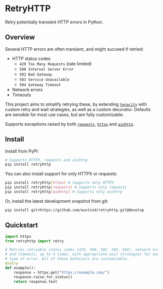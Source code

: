 # RetryHTTP

Retry potentially transient HTTP errors in Python.

## Overview

Several HTTP errors are often transient, and might succeed if retried:

* HTTP status codes
    * `429 Too Many Requests` (rate limited)
    * `500 Internal Server Error`
    * `502 Bad Gateway`
    * `503 Service Unavailable`
    * `504 Gateway Timeout`
* Network errors
* Timeouts

This project aims to simplify retrying these, by extending [`tenacity`](https://tenacity.readthedocs.io/) with custom retry and wait strategies, as well as a custom decorator. Defaults are sensible for most use cases, but are fully customizable.

Supports exceptions raised by both [`requests`](https://docs.python-requests.org/en/latest/index.html), [`httpx`](https://python-httpx.org/) and [`aiohttp`](https://docs.aiohttp.org/).

## Install

Install from PyPI:

```sh
# Supports HTTPX, requests and aiohttp
pip install retryhttp
```

You can also install support for only HTTPX or requests:

```sh
pip install retryhttp[httpx] # Supports only HTTPX
pip install retryhttp[requests] # Supports only requests
pip install retryhttp[aiohttp] # Supports only aiohttp
```

Or, install the latest development snapshot from git:

```sh
pip install git+https://github.com/austind/retryhttp.git@develop
```

## Quickstart

```python
import httpx
from retryhttp import retry

# Retries retryable status codes (429, 500, 502, 503, 504), network errors,
# and timeouts, up to 3 times, with appropriate wait strategies for each
# type of error. All of these behaviors are customizable.
@retry
def example():
    response = httpx.get("https://example.com/")
    response.raise_for_status()
    return response.text

```
